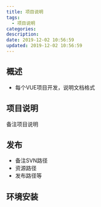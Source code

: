 ```yaml
---
title: 项目说明
tags: 
  - 项目说明
categories: 
description: 
date: 2019-12-02 10:56:59
updated: 2019-12-02 10:56:59
---
```


## 概述

+ 每个VUE项目开发，说明文档格式

## 项目说明

备注项目说明

## 发布

+ 备注SVN路径
+ 资源路径
+ 发布路径等

## 环境安装
